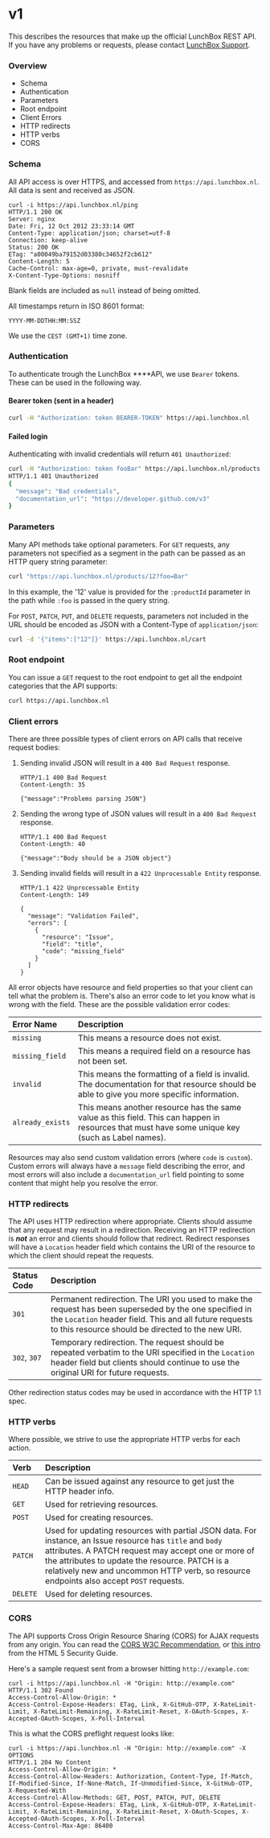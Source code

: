 # v1

This describes the resources that make up the official LunchBox REST API. If you have any problems or requests, please contact [LunchBox Support](https://lunchbox.nl/contact).

### Overview

* Schema
* Authentication
* Parameters
* Root endpoint
* Client Errors
* HTTP redirects
* HTTP verbs
* CORS

### Schema

All API access is over HTTPS, and accessed from `https://api.lunchbox.nl`. All data is sent and received as JSON.

```http
curl -i https://api.lunchbox.nl/ping
HTTP/1.1 200 OK
Server: nginx
Date: Fri, 12 Oct 2012 23:33:14 GMT
Content-Type: application/json; charset=utf-8
Connection: keep-alive
Status: 200 OK
ETag: "a00049ba79152d03380c34652f2cb612"
Content-Length: 5
Cache-Control: max-age=0, private, must-revalidate
X-Content-Type-Options: nosniff
```

Blank fields are included as `null` instead of being omitted.

All timestamps return in ISO 8601 format:

```text
YYYY-MM-DDTHH:MM:SSZ
```

We use the `CEST (GMT+1)` time zone.

### Authentication

To authenticate trough the LunchBox  ****API, we use `Bearer` tokens. These can be used in the following way.

#### Bearer token \(sent in a header\)

```bash
curl -H "Authorization: token BEARER-TOKEN" https://api.lunchbox.nl
```

#### Failed login

Authenticating with invalid credentials will return `401 Unauthorized`:

```bash
curl -H "Authorization: token fooBar" https://api.lunchbox.nl/products
HTTP/1.1 401 Unauthorized
{
  "message": "Bad credentials",
  "documentation_url": "https://developer.github.com/v3"
}
```

### Parameters

Many API methods take optional parameters. For `GET` requests, any parameters not specified as a segment in the path can be passed as an HTTP query string parameter:

```bash
curl "https://api.lunchbox.nl/products/12?foo=Bar"
```

In this example, the '12' value is provided for the `:productId` parameter in the path while `:foo` is passed in the query string.

For `POST`, `PATCH`, `PUT`, and `DELETE` requests, parameters not included in the URL should be encoded as JSON with a Content-Type of `application/json`:

```bash
curl -d '{"items":["12"]}' https://api.lunchbox.nl/cart
```

### Root endpoint

You can issue a `GET` request to the root endpoint to get all the endpoint categories that the  API supports:

```bash
curl https://api.lunchbox.nl
```

### Client errors

There are three possible types of client errors on API calls that receive request bodies:

1. Sending invalid JSON will result in a `400 Bad Request` response.

   ```http
   HTTP/1.1 400 Bad Request
   Content-Length: 35

   {"message":"Problems parsing JSON"}
   ```

2. Sending the wrong type of JSON values will result in a `400 Bad Request` response.

   ```http
   HTTP/1.1 400 Bad Request
   Content-Length: 40

   {"message":"Body should be a JSON object"}
   ```

3. Sending invalid fields will result in a `422 Unprocessable Entity` response.

   ```http
   HTTP/1.1 422 Unprocessable Entity
   Content-Length: 149

   {
     "message": "Validation Failed",
     "errors": [
       {
         "resource": "Issue",
         "field": "title",
         "code": "missing_field"
       }
     ]
   }
   ```

All error objects have resource and field properties so that your client can tell what the problem is. There's also an error code to let you know what is wrong with the field. These are the possible validation error codes:

| Error Name | Description |
| :--- | :--- |
| `missing` | This means a resource does not exist. |
| `missing_field` | This means a required field on a resource has not been set. |
| `invalid` | This means the formatting of a field is invalid. The documentation for that resource should be able to give you more specific information. |
| `already_exists` | This means another resource has the same value as this field. This can happen in resources that must have some unique key \(such as Label names\). |

Resources may also send custom validation errors \(where `code` is `custom`\). Custom errors will always have a `message` field describing the error, and most errors will also include a `documentation_url` field pointing to some content that might help you resolve the error.

### HTTP redirects

The API uses HTTP redirection where appropriate. Clients should assume that any request may result in a redirection. Receiving an HTTP redirection is _**not**_ an error and clients should follow that redirect. Redirect responses will have a `Location` header field which contains the URI of the resource to which the client should repeat the requests.

| Status Code | Description |
| :--- | :--- |
| `301` | Permanent redirection. The URI you used to make the request has been superseded by the one specified in the `Location` header field. This and all future requests to this resource should be directed to the new URI. |
| `302`, `307` | Temporary redirection. The request should be repeated verbatim to the URI specified in the `Location` header field but clients should continue to use the original URI for future requests. |

Other redirection status codes may be used in accordance with the HTTP 1.1 spec.

### HTTP verbs

Where possible, we strive to use the appropriate HTTP verbs for each action.

| Verb | Description |
| :--- | :--- |
| `HEAD` | Can be issued against any resource to get just the HTTP header info. |
| `GET` | Used for retrieving resources. |
| `POST` | Used for creating resources. |
| `PATCH` | Used for updating resources with partial JSON data. For instance, an Issue resource has `title` and `body` attributes. A PATCH request may accept one or more of the attributes to update the resource. PATCH is a relatively new and uncommon HTTP verb, so resource endpoints also accept `POST` requests. |
| `DELETE` | Used for deleting resources. |

### CORS

The API supports Cross Origin Resource Sharing \(CORS\) for AJAX requests from any origin. You can read the [CORS W3C Recommendation](http://www.w3.org/TR/cors/), or [this intro](http://code.google.com/p/html5security/wiki/CrossOriginRequestSecurity) from the HTML 5 Security Guide.

Here's a sample request sent from a browser hitting `http://example.com`:

```text
curl -i https://api.lunchbox.nl -H "Origin: http://example.com"
HTTP/1.1 302 Found
Access-Control-Allow-Origin: *
Access-Control-Expose-Headers: ETag, Link, X-GitHub-OTP, X-RateLimit-Limit, X-RateLimit-Remaining, X-RateLimit-Reset, X-OAuth-Scopes, X-Accepted-OAuth-Scopes, X-Poll-Interval
```

This is what the CORS preflight request looks like:

```text
curl -i https://api.lunchbox.nl -H "Origin: http://example.com" -X OPTIONS
HTTP/1.1 204 No Content
Access-Control-Allow-Origin: *
Access-Control-Allow-Headers: Authorization, Content-Type, If-Match, If-Modified-Since, If-None-Match, If-Unmodified-Since, X-GitHub-OTP, X-Requested-With
Access-Control-Allow-Methods: GET, POST, PATCH, PUT, DELETE
Access-Control-Expose-Headers: ETag, Link, X-GitHub-OTP, X-RateLimit-Limit, X-RateLimit-Remaining, X-RateLimit-Reset, X-OAuth-Scopes, X-Accepted-OAuth-Scopes, X-Poll-Interval
Access-Control-Max-Age: 86400
```





